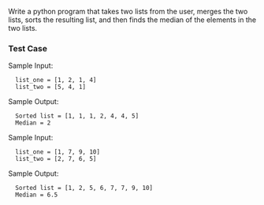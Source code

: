 Write a python program that takes two lists from the user, merges the two lists, sorts the resulting list, and then finds the median of the elements in the two lists.

### Test Case

Sample Input:

```
  list_one = [1, 2, 1, 4]
  list_two = [5, 4, 1]
```

Sample Output:

```
  Sorted list = [1, 1, 1, 2, 4, 4, 5]
  Median = 2
```

Sample Input:

```
  list_one = [1, 7, 9, 10]
  list_two = [2, 7, 6, 5]
```

Sample Output:

```
  Sorted list = [1, 2, 5, 6, 7, 7, 9, 10]
  Median = 6.5
```
